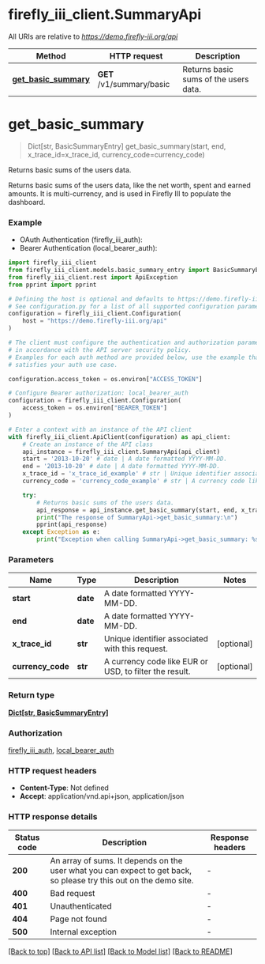 # firefly_iii_client.SummaryApi

All URIs are relative to *https://demo.firefly-iii.org/api*

Method | HTTP request | Description
------------- | ------------- | -------------
[**get_basic_summary**](SummaryApi.md#get_basic_summary) | **GET** /v1/summary/basic | Returns basic sums of the users data.


# **get_basic_summary**
> Dict[str, BasicSummaryEntry] get_basic_summary(start, end, x_trace_id=x_trace_id, currency_code=currency_code)

Returns basic sums of the users data.

Returns basic sums of the users data, like the net worth, spent and earned amounts. It is multi-currency, and is used in Firefly III to populate the dashboard. 

### Example

* OAuth Authentication (firefly_iii_auth):
* Bearer Authentication (local_bearer_auth):

```python
import firefly_iii_client
from firefly_iii_client.models.basic_summary_entry import BasicSummaryEntry
from firefly_iii_client.rest import ApiException
from pprint import pprint

# Defining the host is optional and defaults to https://demo.firefly-iii.org/api
# See configuration.py for a list of all supported configuration parameters.
configuration = firefly_iii_client.Configuration(
    host = "https://demo.firefly-iii.org/api"
)

# The client must configure the authentication and authorization parameters
# in accordance with the API server security policy.
# Examples for each auth method are provided below, use the example that
# satisfies your auth use case.

configuration.access_token = os.environ["ACCESS_TOKEN"]

# Configure Bearer authorization: local_bearer_auth
configuration = firefly_iii_client.Configuration(
    access_token = os.environ["BEARER_TOKEN"]
)

# Enter a context with an instance of the API client
with firefly_iii_client.ApiClient(configuration) as api_client:
    # Create an instance of the API class
    api_instance = firefly_iii_client.SummaryApi(api_client)
    start = '2013-10-20' # date | A date formatted YYYY-MM-DD. 
    end = '2013-10-20' # date | A date formatted YYYY-MM-DD. 
    x_trace_id = 'x_trace_id_example' # str | Unique identifier associated with this request. (optional)
    currency_code = 'currency_code_example' # str | A currency code like EUR or USD, to filter the result.  (optional)

    try:
        # Returns basic sums of the users data.
        api_response = api_instance.get_basic_summary(start, end, x_trace_id=x_trace_id, currency_code=currency_code)
        print("The response of SummaryApi->get_basic_summary:\n")
        pprint(api_response)
    except Exception as e:
        print("Exception when calling SummaryApi->get_basic_summary: %s\n" % e)
```



### Parameters


Name | Type | Description  | Notes
------------- | ------------- | ------------- | -------------
 **start** | **date**| A date formatted YYYY-MM-DD.  | 
 **end** | **date**| A date formatted YYYY-MM-DD.  | 
 **x_trace_id** | **str**| Unique identifier associated with this request. | [optional] 
 **currency_code** | **str**| A currency code like EUR or USD, to filter the result.  | [optional] 

### Return type

[**Dict[str, BasicSummaryEntry]**](BasicSummaryEntry.md)

### Authorization

[firefly_iii_auth](../README.md#firefly_iii_auth), [local_bearer_auth](../README.md#local_bearer_auth)

### HTTP request headers

 - **Content-Type**: Not defined
 - **Accept**: application/vnd.api+json, application/json

### HTTP response details

| Status code | Description | Response headers |
|-------------|-------------|------------------|
**200** | An array of sums. It depends on the user what you can expect to get back, so please try this out on the demo site. |  -  |
**400** | Bad request |  -  |
**401** | Unauthenticated |  -  |
**404** | Page not found |  -  |
**500** | Internal exception |  -  |

[[Back to top]](#) [[Back to API list]](../README.md#documentation-for-api-endpoints) [[Back to Model list]](../README.md#documentation-for-models) [[Back to README]](../README.md)


